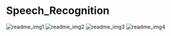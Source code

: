 # Speech_Recognition
![readme_img1](https://github.com/divya14401/Speech_Recognition/assets/109811278/3f0efc3b-e3db-4d29-8ad2-3fd0ba8d3dce)
![readme_img2](https://github.com/divya14401/Speech_Recognition/assets/109811278/16f19ca2-bfb6-40cc-b56f-12d555da684e)
![readme_img3](https://github.com/divya14401/Speech_Recognition/assets/109811278/560d24b3-9926-46e4-8e07-e40a89703e8b)
![readme_img4](https://github.com/divya14401/Speech_Recognition/assets/109811278/2a4467ee-5557-4754-b9b0-f617c13c91ac)
